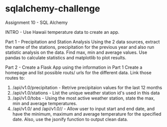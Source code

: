 # sqlalchemy-challenge
Assignment 10 - SQL Alchemy

INTRO - Use Hawaii temperature data to create an app.

Part 1 - Precipitation and Station Analysis
Using the 2 data sources, extract the name of the stations, precipitation for the previous year and also run statistic analysis on the data. Find max, min and average values. Use pandas to calculate statistics and matplotlib to plot results. 

Part 2 - Create a Flask App using the information in Part 1
Create a homepage and list possible routs/ urls for the different data. Link those routes to:
1) /api/v1.0/precipitation - Retrive precipitaion values for the last 12 months
2) /api/v1.0/stations - List the unique weather station id's used in this data
3) /api/v1.0/tobs - Using the most active weather station, state the max, min and average temperatures.
4) /api/v1.0/<start> and /api/v1.0/<start>/<end> - Allow user to input start and end date, and have the minimum, maximum and average temperature for the specified date.
Also, use the jsonify function to output clean data. 
